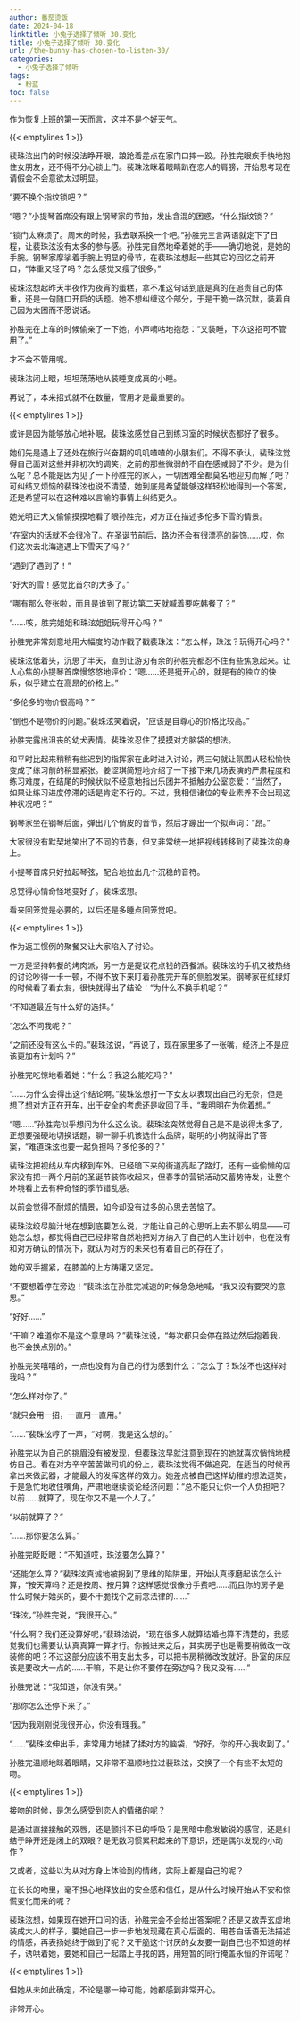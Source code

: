 ```yaml
---
author: 番茄烫饭
date: 2024-04-18
linktitle: 小兔子选择了倾听 30.变化
title: 小兔子选择了倾听 30.变化
url: /the-bunny-has-chosen-to-listen-30/
categories:
  - 小兔子选择了倾听
tags:
  - 粉蓝
toc: false
---
```


作为恢复上班的第一天而言，这并不是个好天气。
 
<!--more-->

{{< emptylines 1 >}}

裴珠泫出门的时候没法睁开眼，踉跄着差点在家门口摔一跤。孙胜完眼疾手快地抱住女朋友，还不得不分心锁上门。裴珠泫眯着眼睛趴在恋人的肩膀，开始思考现在请假会不会意欲太过明显。

“要不换个指纹锁吧？”

“嗯？”小提琴首席没有跟上钢琴家的节拍，发出含混的困惑，“什么指纹锁？”

“锁门太麻烦了。周末的时候，我去联系换一个吧。”孙胜完三言两语就定下了日程，让裴珠泫没有太多的参与感。孙胜完自然地牵着她的手——确切地说，是她的手腕。钢琴家摩挲着手腕上明显的骨节，在裴珠泫想起一些其它的回忆之前开口，“体重又轻了吗？怎么感觉又瘦了很多。”

裴珠泫想起昨天半夜作为夜宵的蛋糕，拿不准这句话到底是真的在追责自己的体重，还是一句随口开启的话题。她不想纠缠这个部分，于是干脆一路沉默，装着自己因为太困而不愿说话。

孙胜完在上车的时候偷亲了一下她，小声嘀咕地抱怨：“又装睡，下次这招可不管用了。”

才不会不管用呢。

裴珠泫闭上眼，坦坦荡荡地从装睡变成真的小睡。

再说了，本来招式就不在数量，管用才是最重要的。

{{< emptylines 1 >}}

或许是因为能够放心地补眠，裴珠泫感觉自己到练习室的时候状态都好了很多。

她们先是遇上了还处在旅行兴奋期的叽叽喳喳的小朋友们。不得不承认，裴珠泫觉得自己面对这些并非初次的调笑，之前的那些微弱的不自在感减弱了不少。是为什么呢？总不能是因为见了一下孙胜完的家人，一切困难全都莫名地迎刃而解了吧？可纠结又烦恼的裴珠泫也说不清楚，她到底是希望能够这样轻松地得到一个答案，还是希望可以在这种难以言喻的事情上纠结更久。

她光明正大又偷偷摸摸地看了眼孙胜完，对方正在描述多伦多下雪的情景。

“在室内的话就不会很冷了。在圣诞节前后，路边还会有很漂亮的装饰……哎，你们这次去北海道遇上下雪天了吗？”

“遇到了遇到了！”

“好大的雪！感觉比首尔的大多了。”

“哪有那么夸张啦，而且是谁到了那边第二天就喊着要吃韩餐了？”

“……咳，胜完姐姐和珠泫姐姐玩得开心吗？”

孙胜完非常刻意地用大幅度的动作戳了戳裴珠泫：“怎么样，珠泫？玩得开心吗？”

裴珠泫低着头，沉思了半天，直到让游刃有余的孙胜完都忍不住有些焦急起来。让人心焦的小提琴首席慢悠悠地评价：“嗯……还是挺开心的，就是有的独立的快乐，似乎建立在高昂的价格上。”

“多伦多的物价很高吗？”

“倒也不是物价的问题。”裴珠泫笑着说，“应该是自尊心的价格比较高。”

孙胜完露出沮丧的幼犬表情。裴珠泫忍住了摸摸对方脑袋的想法。

和平时比起来稍稍有些迟到的指挥家在此时进入讨论，两三句就让氛围从轻松愉快变成了练习前的稍显紧张。姜涩琪简短地介绍了一下接下来几场表演的严肃程度和练习难度，在结尾的时候状似不经意地指出乐团并不抵触办公室恋爱：“当然了，如果让练习进度停滞的话是肯定不行的。不过，我相信诸位的专业素养不会出现这种状况吧？”

钢琴家坐在钢琴后面，弹出几个俏皮的音节，然后才蹦出一个拟声词：“昂。”

大家很没有默契地笑出了不同的节奏，但又非常统一地把视线转移到了裴珠泫的身上。

小提琴首席只好拉起琴弦，配合地拉出几个沉稳的音符。

总觉得心情奇怪地变好了。裴珠泫想。

看来回笼觉是必要的，以后还是多睡点回笼觉吧。

{{< emptylines 1 >}}

作为返工惯例的聚餐又让大家陷入了讨论。

一方是坚持韩餐的烤肉派，另一方是提议花点钱的西餐派。裴珠泫的手机又被热络的讨论吵得一卡一顿，不得不放下来盯着孙胜完开车的侧脸发呆。钢琴家在红绿灯的时候看了看女友，很快就得出了结论：“为什么不换手机呢？”

“不知道最近有什么好的选择。”

“怎么不问我呢？”

“之前还没有这么卡的。”裴珠泫说，“再说了，现在家里多了一张嘴，经济上不是应该更加有计划吗？”

孙胜完吃惊地看着她：“什么？我这么能吃吗？”

“……为什么会得出这个结论啊。”裴珠泫想打一下女友以表现出自己的无奈，但是想了想对方正在开车，出于安全的考虑还是收回了手，“我明明在为你着想。”

“嗯……”孙胜完似乎想问为什么这么说。裴珠泫突然觉得自己是不是说得太多了，正想要强硬地切换话题，聊一聊手机该选什么品牌，聪明的小狗就得出了答案，“难道珠泫也要一起负担吗？多伦多的？”

裴珠泫把视线从车内移到车外。已经暗下来的街道亮起了路灯，还有一些偷懒的店家没有把一两个月前的圣诞节装饰收起来，但春季的营销活动又蓄势待发，让整个环境看上去有种奇怪的季节错乱感。

以前会觉得不耐烦的情景，如今却没有过多的心思去苦恼了。

裴珠泫绞尽脑汁地在想到底要怎么说，才能让自己的心思听上去不那么明显——可她怎么想，都觉得自己已经非常自然地把对方纳入了自己的人生计划中，也在没有和对方确认的情况下，就认为对方的未来也有着自己的存在了。

她的双手握紧，在膝盖的上方踌躇又坚定。

“不要想着停在旁边！”裴珠泫在孙胜完减速的时候急急地喊，“我又没有要哭的意思。”

“好好……”

“干嘛？难道你不是这个意思吗？”裴珠泫说，“每次都只会停在路边然后抱着我，也不会换点别的。”

孙胜完笑嘻嘻的，一点也没有为自己的行为感到什么：“怎么了？珠泫不也这样对我吗？”

“怎么样对你了。”

“就只会用一招，一直用一直用。”

“……”裴珠泫哼了一声，“对啊，我是这么想的。”

孙胜完以为自己的挑眉没有被发现，但裴珠泫早就注意到现在的她就喜欢悄悄地模仿自己。看在对方辛辛苦苦做司机的份上，裴珠泫觉得不做追究，在适当的时候再拿出来做武器，才能最大的发挥这样的效力。她差点被自己这样幼稚的想法逗笑，于是急忙地收住嘴角，严肃地继续谈论经济问题：“总不能只让你一个人负担吧？以前……就算了，现在你又不是一个人了。”

“以前就算了？”

“……那你要怎么算。”

孙胜完眨眨眼：“不知道哎，珠泫要怎么算？”

“还能怎么算？”裴珠泫真诚地被拐到了思维的陷阱里，开始认真琢磨起该怎么计算，“按天算吗？还是按周、按月算？这样感觉很像分手费吧……而且你的房子是什么时候开始买的，要不干脆找个之前念法律的……”

“珠泫，”孙胜完说，“我很开心。”

“什么啊？我们还没算好呢，”裴珠泫说，“现在很多人就算结婚也算不清楚的，我感觉我们也需要认认真真算一算才行。你搬进来之后，其实房子也是需要稍微改一改装修的吧？不过这部分应该不用支出太多，可以把书房稍微改改就好。卧室的床应该是要改大一点的……干嘛，不是让你不要停在旁边吗？我又没有……”

孙胜完说：“我知道，你没有哭。”

“那你怎么还停下来了。”

“因为我刚刚说我很开心，你没有理我。”

“……”裴珠泫伸出手，非常用力地揉了揉对方的脑袋，“好好，你的开心我收到了。”

孙胜完温顺地眯着眼睛，又非常不温顺地拉过裴珠泫，交换了一个有些不太短的吻。

{{< emptylines 1 >}}

接吻的时候，是怎么感受到恋人的情绪的呢？

是通过直接接触的双唇，还是颤抖不已的呼吸？是黑暗中愈发敏锐的感官，还是纠结于睁开还是闭上的双眼？是无数习惯累积起来的下意识，还是偶尔发现的小动作？

又或者，这些以为从对方身上体验到的情绪，实际上都是自己的呢？

在长长的吻里，毫不担心地释放出的安全感和信任，是从什么时候开始从不安和惊慌变化而来的呢？

裴珠泫想，如果现在她开口问的话，孙胜完会不会给出答案呢？还是又故弄玄虚地装成大人的样子，要她自己一步一步地发现藏在真心后面的、用苍白话语无法描述的情感，再表扬她终于做到了呢？又干脆这个讨厌的女友要一副自己也不知道的样子，诱哄着她，要她和自己一起踏上寻找的路，用短暂的同行掩盖永恒的许诺呢？

{{< emptylines 1 >}}

但她从未如此确定，不论是哪一种可能，她都感到非常开心。

非常开心。
